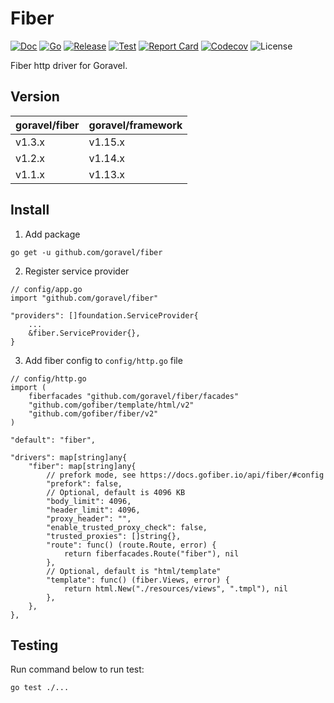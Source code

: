 # Fiber

[![Doc](https://pkg.go.dev/badge/github.com/goravel/fiber)](https://pkg.go.dev/github.com/goravel/fiber)
[![Go](https://img.shields.io/github/go-mod/go-version/goravel/fiber)](https://go.dev/)
[![Release](https://img.shields.io/github/release/goravel/fiber.svg)](https://github.com/goravel/fiber/releases)
[![Test](https://github.com/goravel/fiber/actions/workflows/test.yml/badge.svg)](https://github.com/goravel/fiber/actions)
[![Report Card](https://goreportcard.com/badge/github.com/goravel/fiber)](https://goreportcard.com/report/github.com/goravel/fiber)
[![Codecov](https://codecov.io/gh/goravel/fiber/branch/master/graph/badge.svg)](https://codecov.io/gh/goravel/fiber)
![License](https://img.shields.io/github/license/goravel/fiber)

Fiber http driver for Goravel.

## Version

| goravel/fiber | goravel/framework |
|---------------|-------------------|
| v1.3.x        | v1.15.x           |
| v1.2.x        | v1.14.x           |
| v1.1.x        | v1.13.x           |

## Install

1. Add package

```
go get -u github.com/goravel/fiber
```

2. Register service provider

```
// config/app.go
import "github.com/goravel/fiber"

"providers": []foundation.ServiceProvider{
    ...
    &fiber.ServiceProvider{},
}
```

3. Add fiber config to `config/http.go` file

```
// config/http.go
import (
    fiberfacades "github.com/goravel/fiber/facades"
    "github.com/gofiber/template/html/v2"
    "github.com/gofiber/fiber/v2"
)

"default": "fiber",

"drivers": map[string]any{
    "fiber": map[string]any{
        // prefork mode, see https://docs.gofiber.io/api/fiber/#config
        "prefork": false,
        // Optional, default is 4096 KB
        "body_limit": 4096,
        "header_limit": 4096,
        "proxy_header": "",
        "enable_trusted_proxy_check": false,
        "trusted_proxies": []string{},
        "route": func() (route.Route, error) {
            return fiberfacades.Route("fiber"), nil
        },
        // Optional, default is "html/template"
        "template": func() (fiber.Views, error) {
            return html.New("./resources/views", ".tmpl"), nil
        },
    },
},
```

## Testing

Run command below to run test:

```
go test ./...
```
